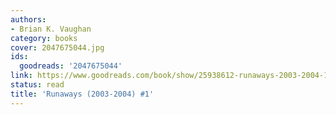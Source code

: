 ```yaml
---
authors:
- Brian K. Vaughan
category: books
cover: 2047675044.jpg
ids:
  goodreads: '2047675044'
link: https://www.goodreads.com/book/show/25938612-runaways-2003-2004-1
status: read
title: 'Runaways (2003-2004) #1'
---
```

